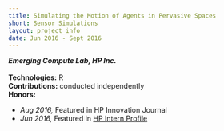 ```yaml
---
title: Simulating the Motion of Agents in Pervasive Spaces
short: Sensor Simulations
layout: project_info
date: Jun 2016 - Sept 2016
---
```


<div class="row 200%">
	<div class="6u 12u$(medium)">
		<div class="box">
			<b><i>Emerging Compute Lab, HP Inc.</i></b>
			<br><br>
			<strong>Technologies:</strong> R
			<br>
			<strong>Contributions:</strong> conducted independently
			<br>
			<strong>Honors:</strong>
			<ul>
				<li><i>Aug 2016, </i>Featured in HP Innovation Journal</li>
				<li><i>Jun 2016, </i>Featured in <a href="https://newsblog.ext.hp.com/t5/HP-newsroom-blog/Summer-2016-interns-at-HP-Labs-Swetha-Revanur/ba-p/367#.V9y2gfkrKM9">HP Intern Profile</a></li>
			</ul>
		</div>
	</div>
</div>
